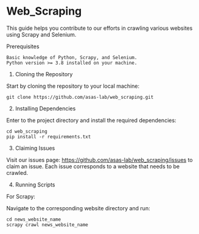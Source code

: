 # Web_Scraping


This guide helps you contribute to our efforts in crawling various websites using Scrapy and Selenium.

Prerequisites

    Basic knowledge of Python, Scrapy, and Selenium.
    Python version >= 3.8 installed on your machine.


1. Cloning the Repository

Start by cloning the repository to your local machine:

```
git clone https://github.com/asas-lab/web_scraping.git

```


2. Installing Dependencies

 Enter to the project directory and install the required dependencies:


```
cd web_scraping
pip install -r requirements.txt

```
3. Claiming Issues

Visit our issues page: https://github.com/asas-lab/web_scraping/issues to claim an issue. Each issue
corresponds to a website that needs to be crawled.

4. Running Scripts

For Scrapy:

Navigate to the corresponding website directory and run:

```
cd news_website_name
scrapy crawl news_website_name

```
